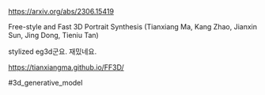 https://arxiv.org/abs/2306.15419

Free-style and Fast 3D Portrait Synthesis (Tianxiang Ma, Kang Zhao, Jianxin Sun, Jing Dong, Tieniu Tan)

stylized eg3d군요. 재밌네요.

https://tianxiangma.github.io/FF3D/

#3d_generative_model 